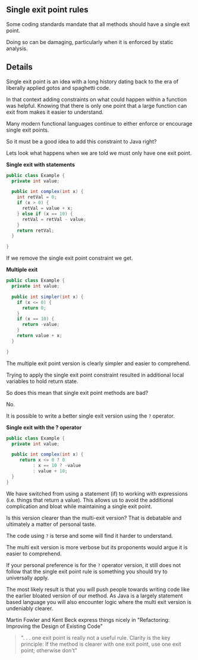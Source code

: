 ## Single exit point rules

Some coding standards mandate that all methods should have a single exit point.

Doing so can be damaging, particularly when it is enforced by static analysis.

## Details

Single exit point is an idea with a long history dating back to the era of liberally applied gotos and spaghetti code.

In that context adding constraints on what could happen within a function was helpful. Knowing that there is only one point that a large function can exit from makes it easier to understand.

Many modern functional languages continue to either enforce or encourage single exit points.

So it must be a good idea to add this constraint to Java right?

Lets look what happens when we are told we must only have one exit point.

**Single exit with statements**
```java
public class Example {
  private int value;

  public int complex(int x) {
    int retVal = 0;
    if (x > 0) {
      retVal = value + x;
    } else if (x == 10) {
      retVal = retVal - value;
    }
    return retVal;
  }

}
```

If we remove the single exit point constraint we get.

**Multiple exit**
```java
public class Example {
  private int value;

  public int simpler(int x) {
    if (x <= 0) {
      return 0;
    }
    if (x == 10) {
      return -value;
    }
    return value + x;
  }

}
```

The multiple exit point version is clearly simpler and easier to comprehend.

Trying to apply the single exit point constraint resulted in additional local variables to hold return state. 

So does this mean that single exit point methods are bad?

No.

It is possible to write a better single exit version using the `?` operator. 

**Single exit with the ? operator**
```java
public class Example {
  private int value;

  public int complex(int x) {
     return x <= 0 ? 0
          : x == 10 ? -value
          : value + 10;
  }
}
```

We have switched from using a statement (if) to working with expressions (i.e. things that return a value). This allows us to avoid the additional complication and bloat while maintaining a single exit point.

Is this version clearer than the multi-exit version? That is debatable and ultimately a matter of personal taste.

The code using `?`  is terse and some will find it harder to understand.

The multi exit version is more verbose but its proponents would argue it is easier to comprehend.

If your personal preference is for the `?` operator version, it still does not follow that the single exit point rule is something you should try to universally apply.

The most likely result is that you will push people towards writing code like the earlier bloated version of our method. As Java is a largely statement based language you will also encounter logic where the multi exit version is undeniably clearer.

Martin Fowler and Kent Beck express things nicely in "Refactoring: Improving the Design of Existing Code"

> ". . . one exit point is really not a useful rule. Clarity is the key principle: If the method is clearer with one exit point, use one exit point; otherwise don't"
